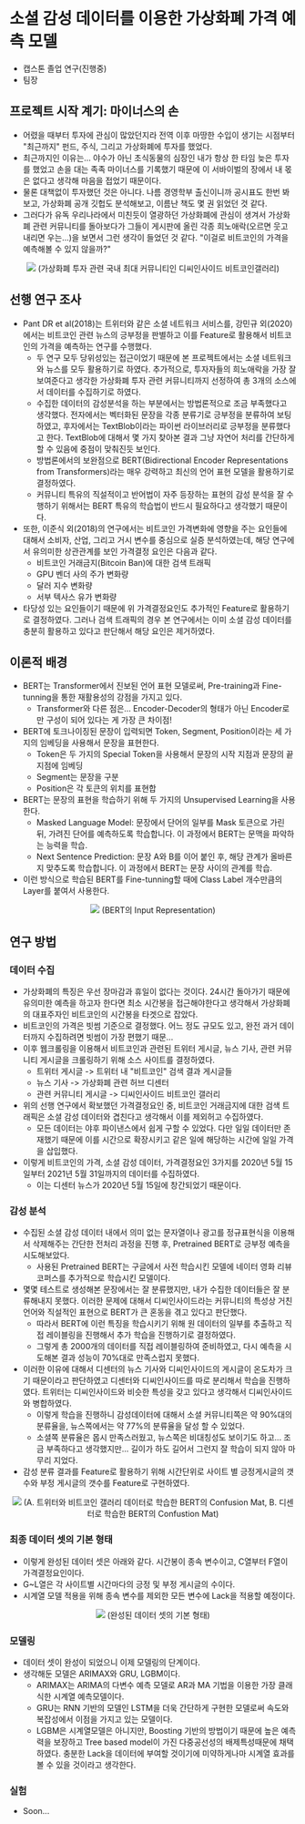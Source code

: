 # 소셜 감성 데이터를 이용한 가상화폐 가격 예측 모델
- 캡스톤 졸업 연구(진행중)
- 팀장

## 프로젝트 시작 계기: 마이너스의 손
- 어렸을 때부터 투자에 관심이 많았던지라 전역 이후 마땅한 수입이 생기는 시점부터 "최근까지" 펀드, 주식, 그리고 가상화폐에 투자를 했었다. 
- 최근까지인 이유는... 야수가 아닌 초식동물의 심장인 내가 항상 한 타임 늦은 투자를 했었고 손을 대는 족족 마이너스를 기록했기 때문에 이 서바이벌의 장에서 내 몫은 없다고 생각해 마음을 접었기 때문이다. 
- 물론 대책없이 투자했던 것은 아니다. 나름 경영학부 출신이니까 공시표도 한번 봐보고, 가상화폐 공개 깃헙도 분석해보고, 이름난 책도 몇 권 읽었던 것 같다.
- 그러다가 유독 우리나라에서 미친듯이 열광하던 가상화폐에 관심이 생겨서 가상화폐 관련 커뮤니티를 돌아보다가 그들이 게시판에 올린 각종 희노애락(오르면 웃고 내리면 우는...)을 보면서 그런 생각이 들었던 것 같다. "이걸로 비트코인의 가격을 예측해볼 수 있지 않을까?"

<p align = 'center'>
  <img src = "https://github.com/koptimizer/description/blob/main/note/projects/pics/soc1.jpg">
  (가상화폐 투자 관련 국내 최대 커뮤니티인 디씨인사이드 비트코인갤러리)
  </br>
</p>


## 선행 연구 조사
- Pant DR et al(2018)는 트위터와 같은 소셜 네트워크 서비스를, 강민규 외(2020)에서는 비트코인 관련 뉴스의 긍부정을 판별하고 이를 Feature로 활용해서 비트코인의 가격을 예측하는 연구를 수행했다.
  - 두 연구 모두 당위성있는 접근이었기 때문에 본 프로젝트에서는 소셜 네트워크와 뉴스를 모두 활용하기로 하였다. 추가적으로, 투자자들의 희노애락을 가장 잘보여준다고 생각한 가상화폐 투자 관련 커뮤니티까지 선정하여 총 3개의 소스에서 데이터를 수집하기로 하였다.
  - 수집한 데이터의 감성분석을 하는 부분에서는 방법론적으로 조금 부족했다고 생각했다. 전자에서는 벡터화된 문장을 각종 분류기로 긍부정을 분류하여 보팅하였고, 후자에서는 TextBlob이라는 파이썬 라이브러리로 긍부정을 분류했다고 한다. TextBlob에 대해서 몇 가지 찾아본 결과 그냥 자연어 처리를 간단하게 할 수 있음에 중점이 맞춰진듯 보인다.
  - 방법론에서의 보완점으로 BERT(Bidirectional Encoder Representations from Transformers)라는 매우 강력하고 최신의 언어 표현 모델을 활용하기로 결정하였다.
  - 커뮤니티 특유의 직설적이고 반어법이 자주 등장하는 표현의 감성 분석을 잘 수행하기 위해서는 BERT 특유의 학습법이 반드시 필요하다고 생각했기 때문이다.
- 또한, 이준식 외(2018)의 연구에서는 비트코인 가격변화에 영향을 주는 요인들에 대해서 소비자, 산업, 그리고 거시 변수를 중심으로 실증 분석하였는데, 해당 연구에서 유의미한 상관관계를 보인 가격결정 요인은 다음과 같다.
  - 비트코인 거래금지(Bitcoin Ban)에 대한 검색 트래픽
  - GPU 벤더 사의 주가 변화량
  - 달러 지수 변화량
  - 서부 텍사스 유가 변화량
- 타당성 있는 요인들이기 때문에 위 가격결정요인도 추가적인 Feature로 활용하기로 결정하였다. 그러나 검색 트래픽의 경우 본 연구에서는 이미 소셜 감성 데이터를 충분히 활용하고 있다고 판단해서 해당 요인은 제거하였다.


## 이론적 배경
- BERT는 Transformer에서 진보된 언어 표현 모델로써, Pre-training과 Fine-tunning을 통한 재활용성의 강점을 가지고 있다.
  - Transformer와 다른 점은... Encoder-Decoder의 형태가 아닌 Encoder로만 구성이 되어 있다는 게 가장 큰 차이점!
- BERT에 토크나이징된 문장이 입력되면 Token, Segment, Position이라는 세 가지의 임베딩을 사용해서 문장을 표현한다.
  - Token은 두 가지의 Special Token을 사용해서 문장의 시작 지점과 문장의 끝 지점에 임베딩
  - Segment는 문장을 구분
  - Position은 각 토큰의 위치를 표현합
- BERT는 문장의 표현을 학습하기 위해 두 가지의 Unsupervised Learning을 사용한다.
  - Masked Language Model: 문장에서 단어의 일부를 Mask 토큰으로 가린 뒤, 가려진 단어를 예측하도록 학습합니다. 이 과정에서 BERT는 문맥을 파악하는 능력을 학습.
  - Next Sentence Prediction: 문장 A와 B를 이어 붙인 후, 해당 관계가 올바른지 맞추도록 학습합니다. 이 과정에서 BERT는 문장 사이의 관계를 학습.
- 이런 방식으로 학습된 BERT를 Fine-tunning할 때에 Class Label 개수만큼의 Layer를 붙여서 사용한다.

<p align = 'center'>
  <img src = "https://github.com/koptimizer/description/blob/main/note/projects/pics/soc2.jpg">
  (BERT의 Input Representation)
  </br>
</p>

## 연구 방법
### 데이터 수집
- 가상화폐의 특징은 우선 장마감과 휴일이 없다는 것이다. 24시간 돌아가기 때문에 유의미한 예측을 하고자 한다면 최소 시간봉을 접근해야한다고 생각해서 가상화폐의 대표주자인 비트코인의 시간봉을 타겟으로 잡았다.
- 비트코인의 가격은 빗썸 기준으로 결정했다. 어느 정도 규모도 있고, 완전 과거 데이터까지 수집하려면 빗썸이 가장 편했기 때문...
- 이후 웹크롤링을 이용해서 비트코인과 관련된 트위터 게시글, 뉴스 기사, 관련 커뮤니티 게시글을 크롤링하기 위해 소스 사이트를 결정하였다.
  - 트위터 게시글 -> 트위터 내 "비트코인" 검색 결과 게시글들
  - 뉴스 기사 -> 가상화폐 관련 허브 디센터
  - 관련 커뮤니티 게시글 -> 디씨인사이드 비트코인 갤러리
- 위의 선행 연구에서 확보했던 가격결정요인 중, 비트코인 거래금지에 대한 검색 트래픽은 소셜 감성 데이터와 겹친다고 생각해서 이를 제외허고 수집하였다.
  - 모든 데이터는 야후 파이낸스에서 쉽게 구할 수 있었다. 다만 일일 데이터만 존재했기 때문에 이를 시간으로 확장시키고 같은 일에 해당하는 시간에 일일 가격을 삽입했다. 
- 이렇게 비트코인의 가격, 소셜 감성 데이터, 가격결정요인 3가지를 2020년 5월 15일부터 2021년 5월 31일까지의 데이터를 수집하였다.
  - 이는 디센터 뉴스가 2020년 5월 15일에 창간되었기 때문이다.

### 감성 분석
- 수집된 소셜 감성 데이터 내에서 의미 없는 문자열이나 광고를 정규표현식을 이용해서 삭제해주는 간단한 전처리 과정을 진행 후, Pretrained BERT로 긍부정 예측을 시도해보았다.
  - 사용된 Pretrained BERT는 구글에서 사전 학습시킨 모델에 네이터 영화 리뷰 코퍼스를 추가적으로 학습시킨 모델이다.
- 몇몇 테스트로 생성해본 문장에서는 잘 분류했지만, 내가 수집한 데이터들은 잘 분류해내지 못했다. 이러한 문제에 대해서 디씨인사이드라는 커뮤니티의 특성상 거친 언어와 직설적인 표현으로 BERT가 큰 혼동을 겪고 있다고 판단했다. 
  - 따라서 BERT에 이런 특징을 학습시키기 위해 원 데이터의 일부를 추출하고 직접 레이블링을 진행해서 추가 학습을 진행하기로 결정하였다.
  - 그렇게 총 2000개의 데이터를 직접 레이블링하여 준비하였고, 다시 예측을 시도해본 결과 성능이 70%대로 만족스럽지 못했다.
- 이러한 이유에 대해서 디센터의 뉴스 기사와 디씨인사이드의 게시글이 온도차가 크기 때문이라고 판단하였고 디센터와 디씨인사이드를 따로 분리해서 학습을 진행하였다. 트위터는 디씨인사이드와 비슷한 특성을 갖고 있다고 생각해서 디씨인사이드와 병합하였다.
  - 이렇게 학습을 진행하니 감성데이터에 대해서 소셜 커뮤니티쪽은 약 90%대의 분류율을, 뉴스쪽에서는 약 77%의 분류율을 달성 할 수 있었다.
  - 소셜쪽 분류율은 몹시 만족스러웠고, 뉴스쪽은 비대칭성도 보이기도 하고... 조금 부족하다고 생각했지만... 길이가 하도 길어서 그런지 잘 학습이 되지 않아 마무리 지었다.
- 감성 분류 결과를 Feature로 활용하기 위해 시간단위로 사이트 별 긍정게시글의 갯수와 부정 게시글의 갯수를 Feature로 구현하였다.

<p align = 'center'>
  <img src = "https://github.com/koptimizer/description/blob/main/note/projects/pics/soc3.jpg">
  (A. 트위터와 비트코인 갤러리 데이터로 학습한 BERT의 Confusion Mat, B. 디센터로 학습한 BERT의 Confustion Mat)
  </br>
</p>

### 최종 데이터 셋의 기본 형태
- 이렇게 완성된 데이터 셋은 아래와 같다. 시간봉이 종속 변수이고, C열부터 F열이 가격결정요인이다.
- G~L열은 각 사이트별 시간마다의 긍정 및 부정 게시글의 수이다.
- 시계열 모델 적용을 위해 종속 변수를 제외한 모든 변수에 Lack을 적용할 예정이다.

<p align = 'center'>
  <img src = "https://github.com/koptimizer/description/blob/main/note/projects/pics/soc4.jpg">
  (완성된 데이터 셋의 기본 형태)
  </br>
</p>

### 모델링
- 데이터 셋이 완성이 되었으니 이제 모델링의 단계이다.
- 생각해둔 모델은 ARIMAX와 GRU, LGBM이다.
  - ARIMAX는 ARIMA의 다변수 예측 모델로 AR과 MA 기법을 이용한 가장 클래식한 시계열 예측모델이다.
  - GRU는 RNN 기반의 모델인 LSTM을 더욱 간단하게 구현한 모델로써 속도와 복잡성에서 이점을 가지고 있는 모델이다.
  - LGBM은 시계열모델은 아니지만, Boosting 기반의 방법이기 때문에 높은 예측력을 보장하고 Tree based model이 가진 다중공선성의 배제특성때문에 채택하였다. 충분한 Lack을 데이터에 부여할 것이기에 미약하게나마 시계열 효과를 볼 수 있을 것이라고 생각한다.

### 실험
- Soon...
